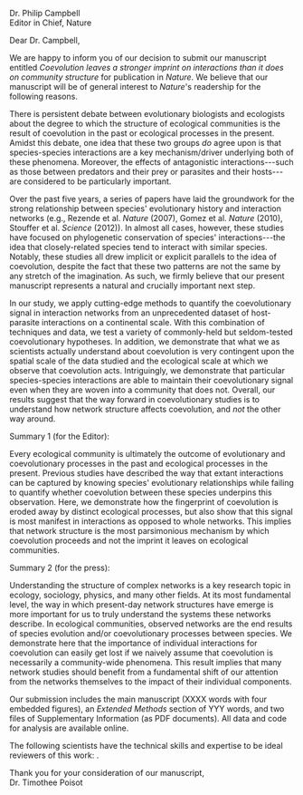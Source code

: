 Dr. Philip Campbell   
Editor in Chief, Nature

Dear Dr. Campbell,

We are happy to inform you of our decision to submit our manuscript entitled
*Coevolution leaves a stronger imprint on interactions than it does on community structure*
for publication in *Nature*. We believe that our manuscript will be of
general interest to *Nature*'s readership for the following reasons.

There is persistent debate between evolutionary biologists and ecologists
about the degree to which the structure of ecological communities is
the result of coevolution in the past or ecological processes in the
present. Amidst this debate, one idea that these two groups *do* agree
upon is that species-species interactions are a key mechanism/driver
underlying both of these phenomena. Moreover, the effects of antagonistic
interactions---such as those between predators and their prey or parasites
and their hosts---are considered to be particularly important.

Over the past five years, a series of papers have laid the groundwork for
the strong relationship between species' evolutionary history and interaction
networks (e.g., Rezende et al. *Nature* (2007), Gomez et al. *Nature* (2010),
Stouffer et al. *Science* (2012)). In almost all cases, however, these studies
have focused on phylogenetic conservation of species' interactions---the
idea that closely-related species tend to interact with similar species.
Notably, these studies all drew implicit or explicit parallels to the idea
of coevolution, despite the fact that these two patterns are not the same
by any stretch of the imagination. As such, we firmly believe that our
present manuscript represents a natural and crucially important next step.

In our study, we apply cutting-edge methods to quantify the coevolutionary
signal in interaction networks from an unprecedented dataset of host-parasite
interactions on a continental scale. With this combination of techniques and
data, we test a variety of commonly-held but seldom-tested coevolutionary
hypotheses. In addition, we demonstrate that what we as scientists actually
understand about coevolution is very contingent upon the spatial scale of the
data studied and the ecological scale at which we observe that coevolution
acts. Intriguingly, we demonstrate that particular species-species
interactions are able to maintain their coevolutionary signal even when
they are woven into a community that does not. Overall, our results suggest
that the way forward in coevolutionary studies is to understand how network
structure affects coevolution, and *not* the other way around.

Summary 1 (for the Editor):

Every ecological community is ultimately the outcome of evolutionary
and coevolutionary processes in the past and ecological processes in the
present. Previous studies have described the way that extant interactions
can be captured by knowing species' evolutionary relationships while
failing to quantify whether coevolution between these species underpins
this observation.  Here, we demonstrate how the fingerprint of coevolution
is eroded away by distinct ecological processes, but also show that this
signal is most manifest in interactions as opposed to whole networks. This
implies that network structure is the most parsimonious mechanism by which
coevolution proceeds and not the imprint it leaves on ecological communities.

Summary 2 (for the press):

Understanding the structure of complex networks is a key research topic in
ecology, sociology, physics, and many other fields. At its most fundamental
level, the way in which present-day network structures have emerge is more
important for us to truly understand the systems these networks describe. In
ecological communities, observed networks are the end results of species
evolution and/or coevolutionary processes between species.  We demonstrate
here that the importance of individual interactions for coevolution can
easily get lost if we naively assume that coevolution is necessarily a
community-wide phenomena. This result implies that many network studies
should benefit from a fundamental shift of our attention from the networks
themselves to the impact of their individual components.

Our submission includes the main manuscript (XXXX words with four embedded figures),
an *Extended Methods* section of YYY words, and two files of Supplementary Information
(as PDF documents). All data and code for analysis are available online.

The following scientists have the technical skills and expertise to be ideal reviewers of this work: .

Thank you for your consideration of our manuscript,   
Dr. Timothee Poisot
